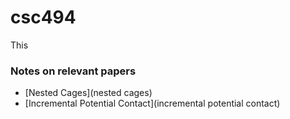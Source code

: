 # csc494

This 

### Notes on relevant papers

- [Nested Cages](nested cages)
- [Incremental Potential Contact](incremental potential contact)
